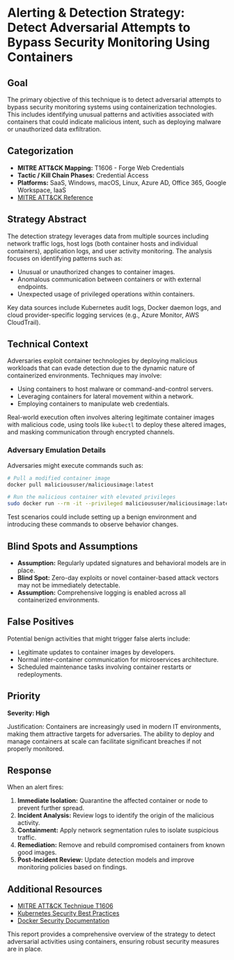 # Alerting & Detection Strategy: Detect Adversarial Attempts to Bypass Security Monitoring Using Containers

## Goal
The primary objective of this technique is to detect adversarial attempts to bypass security monitoring systems using containerization technologies. This includes identifying unusual patterns and activities associated with containers that could indicate malicious intent, such as deploying malware or unauthorized data exfiltration.

## Categorization

- **MITRE ATT&CK Mapping:** T1606 - Forge Web Credentials
- **Tactic / Kill Chain Phases:** Credential Access
- **Platforms:** SaaS, Windows, macOS, Linux, Azure AD, Office 365, Google Workspace, IaaS
- [MITRE ATT&CK Reference](https://attack.mitre.org/techniques/T1606)

## Strategy Abstract

The detection strategy leverages data from multiple sources including network traffic logs, host logs (both container hosts and individual containers), application logs, and user activity monitoring. The analysis focuses on identifying patterns such as:

- Unusual or unauthorized changes to container images.
- Anomalous communication between containers or with external endpoints.
- Unexpected usage of privileged operations within containers.

Key data sources include Kubernetes audit logs, Docker daemon logs, and cloud provider-specific logging services (e.g., Azure Monitor, AWS CloudTrail).

## Technical Context

Adversaries exploit container technologies by deploying malicious workloads that can evade detection due to the dynamic nature of containerized environments. Techniques may involve:

- Using containers to host malware or command-and-control servers.
- Leveraging containers for lateral movement within a network.
- Employing containers to manipulate web credentials.

Real-world execution often involves altering legitimate container images with malicious code, using tools like `kubectl` to deploy these altered images, and masking communication through encrypted channels.

### Adversary Emulation Details

Adversaries might execute commands such as:

```bash
# Pull a modified container image
docker pull malicioususer/maliciousimage:latest

# Run the malicious container with elevated privileges
sudo docker run --rm -it --privileged malicioususer/maliciousimage:latest /bin/bash
```

Test scenarios could include setting up a benign environment and introducing these commands to observe behavior changes.

## Blind Spots and Assumptions

- **Assumption:** Regularly updated signatures and behavioral models are in place.
- **Blind Spot:** Zero-day exploits or novel container-based attack vectors may not be immediately detectable.
- **Assumption:** Comprehensive logging is enabled across all containerized environments.

## False Positives

Potential benign activities that might trigger false alerts include:

- Legitimate updates to container images by developers.
- Normal inter-container communication for microservices architecture.
- Scheduled maintenance tasks involving container restarts or redeployments.

## Priority
**Severity: High**

Justification: Containers are increasingly used in modern IT environments, making them attractive targets for adversaries. The ability to deploy and manage containers at scale can facilitate significant breaches if not properly monitored.

## Response

When an alert fires:

1. **Immediate Isolation:** Quarantine the affected container or node to prevent further spread.
2. **Incident Analysis:** Review logs to identify the origin of the malicious activity.
3. **Containment:** Apply network segmentation rules to isolate suspicious traffic.
4. **Remediation:** Remove and rebuild compromised containers from known good images.
5. **Post-Incident Review:** Update detection models and improve monitoring policies based on findings.

## Additional Resources

- [MITRE ATT&CK Technique T1606](https://attack.mitre.org/techniques/T1606)
- [Kubernetes Security Best Practices](https://kubernetes.io/docs/concepts/security/)
- [Docker Security Documentation](https://docs.docker.com/engine/security/) 

This report provides a comprehensive overview of the strategy to detect adversarial activities using containers, ensuring robust security measures are in place.